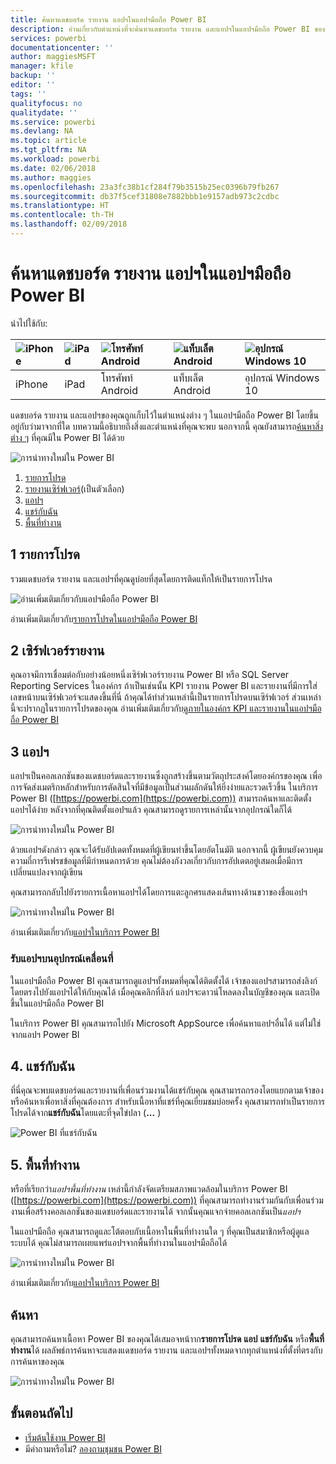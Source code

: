 ```yaml
---
title: ค้นหาแดชบอร์ด รายงาน แอปฯในแอปฯมือถือ Power BI
description: อ่านเกี่ยวกับตำแหน่งที่จะค้นหาแดชบอร์ด รายงาน และแอปฯในแอปฯมือถือ Power BI ของคุณ โดยขึ้นอยู่กับว่ามาจากที่ใด
services: powerbi
documentationcenter: ''
author: maggiesMSFT
manager: kfile
backup: ''
editor: ''
tags: ''
qualityfocus: no
qualitydate: ''
ms.service: powerbi
ms.devlang: NA
ms.topic: article
ms.tgt_pltfrm: NA
ms.workload: powerbi
ms.date: 02/06/2018
ms.author: maggies
ms.openlocfilehash: 23a3fc38b1cf284f79b3515b25ec0396b79fb267
ms.sourcegitcommit: db37f5cef31808e7882bbb1e9157adb973c2cdbc
ms.translationtype: HT
ms.contentlocale: th-TH
ms.lasthandoff: 02/09/2018
---
```

# <a name="find-your-dashboards-reports-and-apps-in-the-power-bi-mobile-apps"></a>ค้นหาแดชบอร์ด รายงาน แอปฯในแอปฯมือถือ Power BI
นำไปใช้กับ:

| ![iPhone](media/mobile-apps-find-content-mobile-devices/iphone-logo-50-px.png) | ![iPad](media/mobile-apps-find-content-mobile-devices/ipad-logo-50-px.png) | ![โทรศัพท์ Android](media/mobile-apps-find-content-mobile-devices/android-phone-logo-50-px.png) | ![แท็บเล็ต Android](media/mobile-apps-find-content-mobile-devices/android-tablet-logo-50-px.png) | ![อุปกรณ์ Windows 10](media/mobile-apps-find-content-mobile-devices/win-10-logo-50-px.png) |
|:--- |:--- |:--- |:--- |:--- |
| iPhone |iPad |โทรศัพท์ Android |แท็บเล็ต Android |อุปกรณ์ Windows 10 |

แดชบอร์ด รายงาน และแอปฯของคุณถูกเก็บไว้ในตำแหน่งต่าง ๆ ในแอปฯมือถือ Power BI โดยขึ้นอยู่กับว่ามาจากที่ใด บทความนี้อธิบายถึงสิ่งและตำแหน่งที่คุณจะพบ นอกจากนี้ คุณยังสามารถ[ค้นหาสิ่งต่าง ๆ](mobile-apps-find-content-mobile-devices.md#search) ที่คุณมีใน Power BI ได้ด้วย 

![การนำทางใหม่ใน Power BI](media/mobile-apps-find-content-mobile-devices/power-bi-mobile-find-content.png)

1. [รายการโปรด](mobile-apps-find-content-mobile-devices.md#1-favorites)
2. [รายงานเซิร์ฟเวอร์](mobile-apps-find-content-mobile-devices.md#2-report-servers)(เป็นตัวเลือก)
3. [แอปฯ](mobile-apps-find-content-mobile-devices.md#3-apps)
4. [แชร์กับฉัน](mobile-apps-find-content-mobile-devices.md#4-shared-with-me)
5. [พื้นที่ทำงาน](mobile-apps-find-content-mobile-devices.md#5-workspaces)

## <a name="1-favorites"></a>1 รายการโปรด
รวมแดชบอร์ด รายงาน และแอปฯที่คุณดูบ่อยที่สุดโดยการติดแท็กให้เป็นรายการโปรด 

![อ่านเพิ่มเติมเกี่ยวกับแอปฯมือถือ Power BI](media/mobile-apps-find-content-mobile-devices/power-bi-android-favorites-reports.png)

อ่านเพิ่มเติมเกี่ยวกับ[รายการโปรดในแอปฯมือถือ Power BI](mobile-apps-favorites.md)

## <a name="2-report-servers"></a>2 เซิร์ฟเวอร์รายงาน
คุณอาจมีการเชื่อมต่อกับอย่างน้อยหนึ่งเซิร์ฟเวอร์รายงาน Power BI หรือ SQL Server Reporting Services ในองค์กร ถ้าเป็นเช่นนั้น KPI รายงาน Power BI และรายงานที่มีการใส่เลขหน้าบนเซิร์ฟเวอร์จะแสดงขึ้นที่นี่ ถ้าคุณได้ทำส่วนเหล่านี้เป็นรายการโปรดบนเซิร์ฟเวอร์ ส่วนเหล่านี้จะปรากฏในรายการโปรดของคุณ อ่านเพิ่มเติมเกี่ยวกับ[ดูภายในองค์กร KPI และรายงานในแอปฯมือถือ Power BI](mobile-app-ssrs-kpis-mobile-on-premises-reports.md)

## <a name="3-apps"></a>3 แอปฯ
แอปฯเป็นคอลเลกชันของแดชบอร์ดและรายงานซึ่งถูกสร้างขึ้นตามวัตถุประสงค์โดยองค์กรของคุณ เพื่อการจัดส่งเมตริกหลักสำหรับการตัดสินใจที่มีข้อมูลเป็นส่วนผลักดันให้ยิ่งง่ายและรวดเร็วขึ้น ในบริการ Power BI ([https://powerbi.com](https://powerbi.com)) สามารถค้นหาและติดตั้งแอปฯได้ง่าย หลังจากที่คุณติดตั้งแอปฯแล้ว คุณสามารถดูรายการเหล่านั้นจากอุปกรณ์ใดก็ได้ 

![การนำทางใหม่ใน Power BI](media/mobile-apps-find-content-mobile-devices/power-bi-apps-mobile-apps.png)

ด้วยแอปฯดังกล่าว คุณจะได้รับอัปเดตทั้งหมดที่ผู้เขียนทำขึ้นโดยอัตโนมัติ นอกจากนี้ ผู้เขียนยังควบคุมความถี่การรีเฟรชข้อมูลที่มีกำหนดการด้วย คุณไม่ต้องกังวลเกี่ยวกับการอัปเดตอยู่เสมอเมื่อมีการเปลี่ยนแปลงจากผู้เขียน

คุณสามารถกลับไปยังรายการเนื้อหาแอปฯได้โดยการแตะลูกศรแสดงเส้นทางด้านขวาของชื่อแอปฯ

![การนำทางใหม่ใน Power BI](media/mobile-apps-find-content-mobile-devices/power-bi-it-spend-app-android.png)

อ่านเพิ่มเติมเกี่ยวกับ[แอปฯในบริการ Power BI](service-install-use-apps.md)

### <a name="get-an-app-on-a-mobile-device"></a>รับแอปฯบนอุปกรณ์เคลื่อนที่
ในแอปฯมือถือ Power BI คุณสามารถดูแอปฯทั้งหมดที่คุณได้ติดตั้งได้ เจ้าของแอปฯสามารถส่งลิงก์โดยตรงไปยังแอปฯได้ให้กับคุณได้ เมื่อคุณคลิกที่ลิงก์ แอปฯจะดาวน์โหลดลงในบัญชีของคุณ และเปิดขึ้นในแอปฯมือถือ Power BI 

ในบริการ Power BI คุณสามารถไปยัง Microsoft AppSource เพื่อค้นหาแอปฯอื่นได้ แต่ไม่ใช่จากแอปฯ Power BI 

## <a name="4-shared-with-me"></a>4. แชร์กับฉัน
ที่นี่คุณจะพบแดชบอร์ดและรายงานที่เพื่อนร่วมงานได้แชร์กับคุณ คุณสามารถกรองโดยแยกตามเจ้าของ หรือค้นหาเพื่อหาสิ่งที่คุณต้องการ สำหรับเนื้อหาที่แชร์ที่คุณเยี่ยมชมบ่อยครั้ง คุณสามารถทำเป็นรายการโปรดได้จาก**แชร์กับฉัน**โดยแตะที่จุดไข่ปลา (**...** )

![Power BI ที่แชร์กับฉัน](media/mobile-apps-find-content-mobile-devices/power-bi-android-shared-fave.png)

## <a name="5-workspaces"></a>5. พื้นที่ทำงาน
หรือที่เรียกว่า*แอปฯพื้นที่ทำงาน* เหล่านี้กำลังจัดเตรียมสภาพแวดล้อมในบริการ Power BI ([https://powerbi.com](https://powerbi.com)) ที่คุณสามารถทำงานร่วมกันกับเพื่อนร่วมงานเพื่อสร้างคอลเลกชันของแดชบอร์ดและรายงานได้ จากนั้นคุณแจกจ่ายคอลเลกชันเป็น*แอปฯ* 

ในแอปฯมือถือ คุณสามารถดูและโต้ตอบกับเนื้อหาในพื้นที่ทำงานใด ๆ ที่คุณเป็นสมาชิกหรือผู้ดูแลระบบได้ คุณไม่สามารถเผยแพร่แอปฯจากพื้นที่ทำงานในแอปฯมือถือได้

![การนำทางใหม่ใน Power BI](media/mobile-apps-find-content-mobile-devices/power-bi-mobile-workspaces-home-android.png)

อ่านเพิ่มเติมเกี่ยวกับ[แอปฯในบริการ Power BI](service-install-use-apps.md)

## <a name="search"></a>ค้นหา
คุณสามารถค้นหาเนื้อหา Power BI ของคุณได้เสมอจหน้าาก**รายการโปรด** **แอป** **แชร์กับฉัน** หรือ**พื้นที่ทำงาน**ได้ ผลลัพธ์การค้นหาจะแสดงแดชบอร์ด รายงาน และแอปฯทั้งหมดจากทุกตำแหน่งที่ตั้งที่ตรงกับการค้นหาของคุณ 

![การนำทางใหม่ใน Power BI](media/mobile-apps-find-content-mobile-devices/power-bi-mobile-search.png)

## <a name="next-steps"></a>ขั้นตอนถัดไป
* [เริ่มต้นใช้งาน Power BI](service-get-started.md)
* มีคำถามหรือไม่? [ลองถามชุมชน Power BI](http://community.powerbi.com/)

